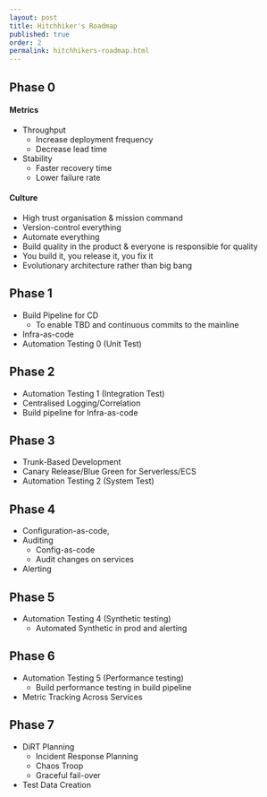 ```yaml
---
layout: post
title: Hitchhiker's Roadmap
published: true
order: 2
permalink: hitchhikers-roadmap.html
---
```


Phase 0
------------------------------------
#### Metrics
   - Throughput
       - Increase deployment frequency
       - Decrease lead time
   - Stability
       - Faster recovery time
       - Lower failure rate
	   
#### Culture
   - High trust organisation & mission command
   - Version-control everything
   - Automate everything
   - Build quality in the product & everyone is responsible for quality
   - You build it, you release it, you fix it
   - Evolutionary architecture rather than big bang

Phase 1
------------------------------------
- Build Pipeline for CD
   - To enable TBD and continuous commits to the mainline 
- Infra-as-code
- Automation Testing 0 (Unit Test)

Phase 2
------------------------------------
- Automation Testing 1 (Integration Test)
- Centralised Logging/Correlation
- Build pipeline for Infra-as-code

Phase 3
------------------------------------
- Trunk-Based Development
- Canary Release/Blue Green for Serverless/ECS
- Automation Testing 2 (System Test)

Phase 4
------------------------------------
- Configuration-as-code,
- Auditing
   - Config-as-code
   - Audit changes on services
- Alerting

Phase 5
------------------------------------
- Automation Testing 4 (Synthetic testing)
   - Automated Synthetic in prod and alerting

Phase 6
------------------------------------
- Automation Testing 5 (Performance testing)
   - Build performance testing in build pipeline
- Metric Tracking Across Services

Phase 7
------------------------------------
- DiRT Planning
   - Incident Response Planning
   - Chaos Troop
   - Graceful fail-over
- Test Data Creation